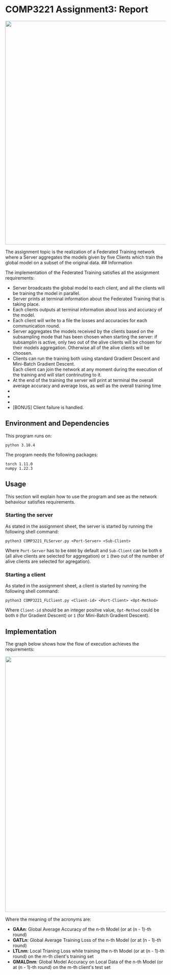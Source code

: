 # COMP3221 Assignment3: Report
<p align="center">
  <img src="https://user-images.githubusercontent.com/82953736/170199199-2f7854e2-7829-45c8-9321-0d2dd4635198.png" width="700px"/>
</p>
The assignment topic is the realization of a Federated Training network where a Server aggregates the models given by five Clients which train the global model on a subset of the original data. 
## Information

The implementation of the Federated Training satisfies all the assignment requirements:
<ul>
  <li>
    Server broadcasts the global model to each client, and all the clients will be training the model in parallel.
  </li>
  <li>
    Server prints at terminal information about the Federated Training that is taking place.
  </li>
  <li>
    Each clients outputs at terminal information about loss and accuracy of the model.
  </li>
  <li>
    Each client will write to a file the losses and accuracies for each communication round.
  </li>
  <li>
    Server aggregates the models received by the clients based on the subsampling mode that has been chosen when starting the server: if subsamplin is active, only two out of the alive clients will be chosen for their models aggregation. Otherwise all of the alive clients will be choosen.
  </li>
  <li>
    Clients can run the training both using standard Gradient Descent and Mini-Batch Gradient Descent.
  </li>
    Each client can join the network at any moment during the execution of the training and will start contrinuting to it.
  <li>
    At the end of the training the server will print at terminal the overall average accuracy and average loss, as well as the overall training time
  </li>
  <li>
    
  </li>
  <li>
    
  </li>
  <li>
    
  </li>
  <li>
    [BONUS] Client failure is handled.
  </li>
</ul>

## Environment and Dependencies

This program runs on:

```
python 3.10.4
```
The program needs the following packages:
```
torch 1.11.0
numpy 1.22.3
```
## Usage

This section will explain how to use the program and see as the network behaviour satisfies requirements.

### Starting the server
As stated in the assignment sheet, the server is started by running the following shell command:
```
python3 COMP3221_FLServer.py <Port-Server> <Sub-Client>
```
Where ```Port-Server``` has to be ```6000``` by default and ```Sub-Client``` can be both ```0``` (all alive clients are selected for aggregation) or ```1``` (two out of the number of alive clients are selected for agregation).

### Starting a client
As stated in the assignment sheet, a client is started by running the following shell command:
```
python3 COMP3221_FLClient.py <Client-id> <Port-Client> <Opt-Method>
```
Where ```Client-id``` should be an integer positve value, ```Opt-Method``` could be both ```0``` (for Gradient Descent) or ```1``` (for Mini-Batch Gradient Descent).

## Implementation

The graph below shows how the flow of execution achieves the requirements:

<p align="center">
  <img src="https://user-images.githubusercontent.com/82953736/170196856-8c37f6de-2ee6-4b07-b5d8-151d2761045e.png" width="800px"/>
</p>

Where the meaning of the acronyms are:
<ul>
  <li>
    <b>GAAn</b>: Global Average Accuracy of the n-th Model (or at (n - 1)-th round)
  </li>
  <li>
    <b>GATLn</b>: Global Average Training Loss of the n-th Model (or at (n - 1)-th round)
  </li>
  <li>
    <b>LTLnm</b>: Local Trianing Loss while training the n-th Model (or at (n - 1)-th round) on the m-th client's training set
  </li>
  <li>
    <b>GMALDnm</b>: Global Model Accuracy on Local Data of the n-th Model (or at (n - 1)-th round) on the m-th client's test set
  </li>
</ul>

